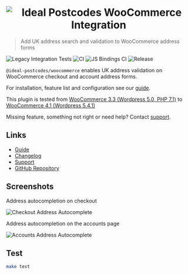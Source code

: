 <h1 align="center">
  <img src="https://img.ideal-postcodes.co.uk/WooCommerce%20Integration%20Logo%403x.png" alt="Ideal Postcodes WooCommerce Integration">
</h1>

> Add UK address search and validation to WooCommerce address forms

![Legacy Integration Tests](https://github.com/ideal-postcodes/woocommerce/workflows/Legacy%20Integration%20Tests/badge.svg)
![CI](https://github.com/ideal-postcodes/woocommerce/workflows/CI/badge.svg)
![JS Bindings CI](https://github.com/ideal-postcodes/woocommerce/workflows/JS%20Bindings%20CI/badge.svg)
![Release](https://github.com/ideal-postcodes/woocommerce/workflows/Release/badge.svg)

`@ideal-postcodes/woocommerce` enables UK address validation on WooCommerce checkout and account address forms.

For installation, feature list and configuration see our [guide](https://ideal-postcodes.co.uk/guides/woocommerce).

This plugin is tested from [WooCommerce 3.3 (Wordpress 5.0, PHP 7.1)](/docker/legacy.yml) to [WooCommerce 4.1 (Wordpress 5.4.1)](/Dockerfile)

Missing feature, something not right or need help? Contact [support](https://ideal-postcodes.co.uk/support).

## Links

- [Guide](https://ideal-postcodes/guides/woocommerce)
- [Changelog](https://github.com/ideal-postcodes/woocommerce/blob/master/CHANGELOG.md)
- [Support](https://ideal-postcodes.co.uk/support)
- [GitHub Repository](https://github.com/ideal-postcodes/woocommerce)

## Screenshots

Address autocompletion on checkout

![Checkout Address Autocomplete](https://img.ideal-postcodes.co.uk/woocommerce-checkout.png)

Address autocompletion on the accounts page

![Accounts Address Autocomplete](https://img.ideal-postcodes.co.uk/woocommerce-account.png)

## Test

```bash
make test
```
